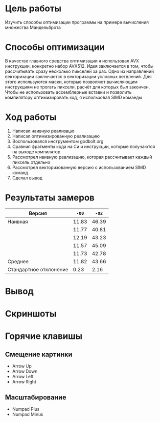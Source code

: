 # Цель работы
Изучить способы оптимизации программы на примере вычисления множества Мандельброта

# Способы оптимизации
В качестве главного средства оптимизации я использовал AVX инструкции, конкретно набор AVX512. Идея заключается в том, чтобы рассчитывать сразу несколько пикселей за раз. 
Одно из направлений векторизации заключается в векторизации условных ветвлений. Для этого используются маски, которые позволяют вычисляющим инструкциям не трогать пиксели, расчёт для которых был закончен. Чтобы не использовать ассемблерные вставки и позволить компилятору оптимизировать код, я использовал SIMD команды


# Ход работы
1. Написал наивную реализацю
2. Написал оптимизированную реализацию
3. Воспользовался инструментом godbolt.org
4. Сравнил фрагменты кода на Си и инструкции, которые получаются на выходе компилятор
5. Рассмотрел наивную реализацию, которая рассчитывает каждый пиксель отдельно
6. Рассмотрел векторизованную версию с использованием SIMD команд
7. Сделал вывод

# Результаты замеров
| Версия                 | `-O0` | `-O2` |
|------------------------|-------|-------|
| Наивная                | 11.83 | 46.39 |
|                        | 11.77 | 40.81 |
|                        | 12.19 | 43.23 |
|                        | 11.57 | 45.09 |
|                        | 11.73 | 42.78 |
| Среднее                | 11.82 | 43.66 |
| Стандартное отклонение | 0.23  | 2.16  |

# Вывод

# Скриншоты

# Горячие клавишы
## Смещение картинки
- Arrow Up
- Arrow Down
- Arrow Left
- Arrow Right

## Масштабирование
- Numpad Plus
- Numpad Minus


